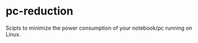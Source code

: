 pc-reduction
============

Scipts to minimize the power consumption of your notebook/pc running on Linux.
